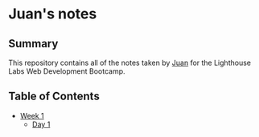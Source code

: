 # Juan's notes

## Summary 

This repository contains all of the notes taken by [Juan](https://github.com/jcarrera94) for the Lighthouse Labs Web Development Bootcamp.

## Table of Contents

* [Week 1](/week_1)
  * [Day 1](/week_1/day_1)
